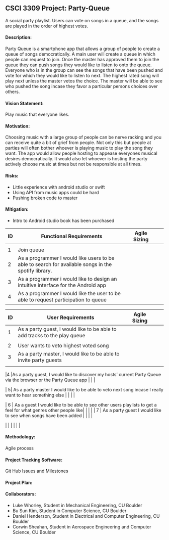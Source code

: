 ## CSCI 3309 Project: Party-Queue
A social party playlist. Users can vote on songs in a queue, and the songs are
played in the order of highest votes.

#### Description: 
Party Queue is a smartphone app that allows a group of people to create a queue of songs democratically. A main user will create a queue in which people can request to join. Once the master has approved them to join the queue they can push songs they would like to listen to onto the queue. Everyone who is in the group can see the songs that have been pushed and vote for which they would like to listen to next. The highest rated song will play next unless the master vetos the choice. The master will be able to see who pushed the song incase they favor a particular persons choices over others.    

#### Vision Statement: 
Play music that everyone likes.

#### Motivation: 
Choosing music with a large group of people can be nerve racking and you can receive quite a bit of grief from people. Not only this but people at parties will often bother whoever is playing music to play the song they want.  The app would allow people hosting to appease everyones musical desires democratically. It would also let whoever is hosting the party actively choose music at times but not be responsible at all times. 

#### Risks:
* Little experience with android studio or swift
* Using API from music apps could be hard
* Pushing broken code to master

#### Mitigation:
* Intro to Android studio book has been purchased

|  ID| Functional Requirements  | Agile Sizing  |   |   |
|---|---|---|---| --- |
|   |   |   |   |   |
| 1 | Join queue   |   |   |   |
| 2  | As a programmer I would like users to be able to search for available songs in the spotify library.    |   |   |   |
| 3   |       As a programmer i would like to design an intuitive interface for the Android app   |     |  |  |
| 4 |As a programmer I would like the user to be able to request participation to queue | | |


| ID  |User Requirements |  Agile Sizing |   |   |
|---|---|---|---|--- |
|1   | As a party guest, I would like to be able to add tracks to the play queue
  |   |   |   |
| 2 | User wants to veto highest voted song  |   |   |   |
|  3 | As a party master, I would like to be able to invite party guests
  |   |   |   |
  
|4  |As a party guest, I would like to discover my hosts’ current Party Queue via the browser or the Party Queue app
  | | |
  
| 5| As a party master I would like to be able to veto next song incase I really want to hear something else
 | | | |
 
 | 6 | As a guest I would like to be able to see other users playlists to get a feel for what genres other people like| | | |
 | 7 | As a party guest I would like to see when songs have been added
| | | |

| | | | | |

#### Methodology:
Agile process

#### Project Tracking Software: 
Git Hub Issues and Milestones

#### Project Plan:

#### Collaborators:
* Luke Whorley, Student in Mechanical Engineering, CU Boulder
* Bu Sun Kim, Student in Computer Science, CU Boulder
* Daniel Henderson, Student in Electrical and Computer Engineering, CU Boulder
* Corwin Sheahan, Student in Aerospace Engineering and Computer Science, CU Boulder
